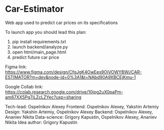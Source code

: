 # Car-Estimator
Web app used to predict car prices on its specifications

To launch app you should lead this plan:
1) pip install requirements.txt
2) launch backend/analyze.py
3) open html/main_page.html
4) predict future car price

Figma link: https://www.figma.com/design/CfgJgK4OwEes9OjVOWYBWi/CAR-ESTIMATOR?m=dev&node-id=0%3A1&t=NAbd90A9XBCEjKmu-1

Google Collab link: https://colab.research.google.com/drive/10jpg2uX0paPm-am67XX5Pg7iLZcLZYec?usp=sharing 

Tech-lead: Ospelnikov Alexey
Frontend: Ospelnikov Alexey, Yakshin Artemiy
Design: Yakshin Artemiy, Ospelnikov Alexey
Backend: Ospelnikov Alexey, Ananiev Nikita
Data-science: Grigory Kapustin, Ospelnikov Alexey, Ananiev Nikita
Idea author: Grigory Kapustin
